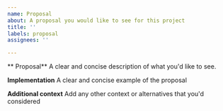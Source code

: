 ```yaml
---
name: Proposal
about: A proposal you would like to see for this project
title: ''
labels: proposal
assignees: ''

---
```


** Proposal**
A clear and concise description of what you'd like to see.

**Implementation**
A clear and concise example of the proposal 

**Additional context**
Add any other context or alternatives that you'd considered
